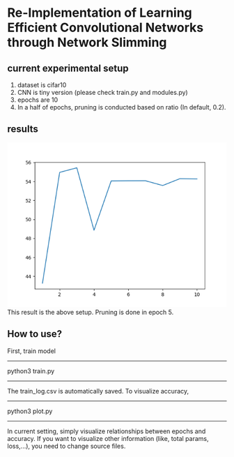 # Re-Implementation of Learning Efficient Convolutional Networks through Network Slimming

## current experimental setup
1. dataset is cifar10
2. CNN is tiny version (please check train.py and modules.py)
3. epochs are 10
4. In a half of epochs, pruning is conducted based on ratio (In default, 0.2).

## results
![results in the above setup](results.png)
This result is the above setup.
Pruning is done in epoch 5.

## How to use?
First, train model
***
python3 train.py
***
The train_log.csv is automatically saved.
To visualize accuracy,
***
python3 plot.py
***

In current setting, simply visualize relationships between epochs and accuracy.
If you want to visualize other information (like, total params, loss,...), you need to change source files.
